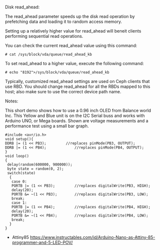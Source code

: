 Disk read_ahead: 

The read_ahead parameter speeds up the disk read operation by prefetching data and loading it to random access memory. 

Setting up a relatively higher value for read_ahead will beneit clients performing sequential read operations. 

You can check the current  read_ahead value using this command:
```
# cat /sys/block/vda/queue/read_ahead_kb
```
To set read_ahead to a higher value, execute the following command:

```
# echo "8192">/sys/block/vda/queue/read_ahead_kb
```

Typically, customized read_ahead settings are used on Ceph clients that use RBD. You should change read_ahead for all the RBDs mapped to this host; also make sure to use the correct device path name.

Notes:

This short demo shows how to use a 0.96 inch OLED from Balance world Inc. This Yellow and Blue unit is on the I2C Serial buss and works with Arduino UNO, or Mega boards. Shown are voltage measurements and a performance test using a small bar graph.

```
#include <avr/io.h>
void setup(){
DDRB |= (1 << PB3);			//replaces pinMode(PB3, OUTPUT);
DDRB |= (1 << PB4);  			//replaces pinMode(PB4, OUTPUT);
}
void loop()
{
 delay(random(600000, 900000));
 byte state = random(0, 2);
 switch(state)
  {
   case 0:
   PORTB |= (1 << PB3);			//replaces digitalWrite(PB3, HIGH);
   delay(20);
   PORTB &= ~(1 << PB3);		//replaces digitalWrite(PB3, LOW);
   break;
   case 1:
   PORTB |= (1 << PB4);			//replaces digitalWrite(PB4, HIGH);
   delay(20);
   PORTB &= ~(1 << PB4);		//replaces digitalWrite(PB4, LOW);
   break;
  }
}
```
* Attiny85
https://www.instructables.com/id/Arduino-Nano-as-Attiny-85-programmer-and-5-LED-POV/
